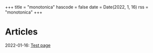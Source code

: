 +++
title = "monotonica"
hascode = false
date = Date(2022, 1, 16)
rss = "monotonica"
+++

# Articles

2022-01-16: [Test page](/2022-01-16-engimono-migration/)
